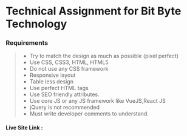 # Technical Assignment for Bit Byte Technology

### Requirements

> - Try to match the design as much as possible (pixel perfect)
> - Use CSS, CSS3, HTML, HTML5
> - Do not use any CSS framework
> - Responsive layout
> - Table less design
> - Use perfect HTML tags
> - Use SEO friendly attributes.
> - Use core JS or any JS framework like VueJS,React JS
> - jQuery is not recommended
> - Must write developer comments to understand.

#### Live Site Link :
